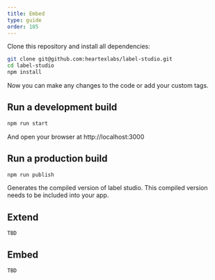 ```yaml
---
title: Embed
type: guide
order: 105
---
```


Clone this repository and install all dependencies:

```bash
git clone git@github.com:heartexlabs/label-studio.git
cd label-studio
npm install
```

Now you can make any changes to the code or add your custom tags.

## Run a development build

```bash
npm run start
```

And open your browser at http://localhost:3000

## Run a production build

```bash
npm run publish
```

Generates the compiled version of label studio. This compiled version needs to be included into your app.

## Extend

```
TBD
```

## Embed

```
TBD
```
